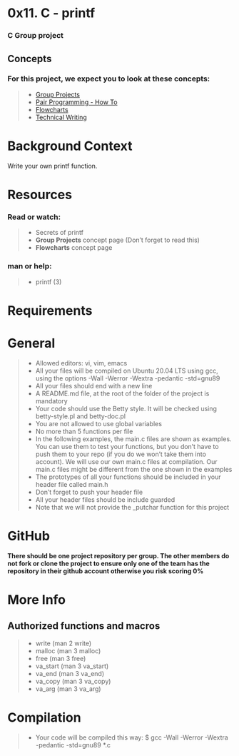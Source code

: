# **0x11. C - printf**

### **C Group project**

## **Concepts**

### **For this project, we expect you to look at these concepts:**

>
> - [Group Projects](https://intranet.alxswe.com/concepts/111)
> - [Pair Programming - How To](https://intranet.alxswe.com/concepts/121)
> - [Flowcharts](https://intranet.alxswe.com/concepts/130 )
> - [Technical Writing](https://intranet.alxswe.com/concepts/225)

# **Background Context**

Write your own printf function.

# **Resources**

### **Read or watch:**

> 
> - Secrets of printf
> - **Group Projects** concept page (Don’t forget to read this)
> - **Flowcharts** concept page

### **man or help:**

>
> - printf (3)

# **Requirements**

# **General**

>
> - Allowed editors: vi, vim, emacs
> - All your files will be compiled on Ubuntu 20.04 LTS using gcc, using the options -Wall -Werror -Wextra -pedantic -std=gnu89
> - All your files should end with a new line
> - A README.md file, at the root of the folder of the project is mandatory
> - Your code should use the Betty style. It will be checked using betty-style.pl and betty-doc.pl
> - You are not allowed to use global variables
> - No more than 5 functions per file
> - In the following examples, the main.c files are shown as examples. You can use them to test your functions, but you don’t have to push them to your repo (if you do we won’t take them into account). We will use our own main.c files at compilation. Our main.c files might be different from the one shown in the examples
> - The prototypes of all your functions should be included in your header file called main.h
> - Don’t forget to push your header file
> - All your header files should be include guarded
> - Note that we will not provide the _putchar function for this project

# **GitHub**

**There should be one project repository per group. The other members do not fork or clone the project to ensure only one of the team has the repository in their github account otherwise you risk scoring 0%**

# **More Info**

## **Authorized functions and macros**

>
> - write (man 2 write)
> - malloc (man 3 malloc)
> - free (man 3 free)
> - va_start (man 3 va_start)
> - va_end (man 3 va_end)
> - va_copy (man 3 va_copy)
> - va_arg (man 3 va_arg)

# **Compilation**

>
> - Your code will be compiled this way:
$ gcc -Wall -Werror -Wextra -pedantic -std=gnu89 *.c

